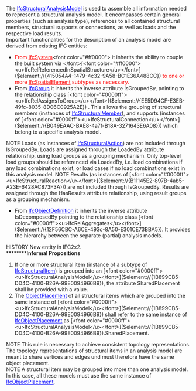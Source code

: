 The [<font color="#0000ff"><u>IfcStructuralAnalysisModel</u></font>]($element://{1B899CB5-DD4C-4100-B26A-99E0094966B9}) is used to assemble all information needed to represent a structural analysis model. It encompasses certain general properties (such as analysis type), references to all contained structural members, structural supports or connections, as well as loads and the respective load results.  
Important functionalities for the description of an analysis model are derived from existing IFC entities:  
* <font color="#ff0000">From </font>[<font color="#ff0000"><u>IfcSystem</u></font>]($element://{34E3790C-B8FF-41f1-B5A1-BD382C9DBD21})<font color="#ff0000">  it inherits the ability to couple the built system via </font>[<font color="#ff0000"><u>IfcRelReferencedInSpatialStructure</u></font>]($element://{415054A4-1479-4c32-9A58-BC1E36A488CC})<font color="#ff0000">  to one or more </font>[<font color="#ff0000"><u>IfcSpatialElement</u></font>]($element://{AFD1B7AF-F4A3-42ba-BF29-741A1DEBF281})<font color="#ff0000"> subtypes as necessary.</font>
* From [<font color="#0000ff"><u>IfcGroup</u></font>]($element://{9F87A6C3-BA39-40f1-A16E-48328E412EAF}) it inherits the inverse attribute IsGroupedBy, pointing to the relationship class [<font color="#0000ff"><u>IfcRelAssignsToGroup</u></font>]($element://{EE5D94CF-E3EB-49fc-8035-8D06C0925A2E}) . This allows the grouping of structural members (instances of [<font color="#0000ff"><u>IfcStructuralMember</u></font>]($element://{EF388B25-4C37-4c31-8553-114B0B092F4F})), and supports (instances of [<font color="#0000ff"><u>IfcStructuralConnection</u></font>]($element://{B049EAAC-BAE8-4a7f-B18A-3271643E6A08})) which belong to a specific analysis model.

  
NOTE Loads (as instances of [<font color="#0000ff"><u>IfcStructuralAction</u></font>]($element://{E1748344-9C82-4cf0-A02F-B5C648F5EBA6})) are not included through IsGroupedBy. Loads are assigned through the LoadedBy attribute relationship, using load groups as a grouping mechanism. Only top-level load groups should be referenced via LoadedBy, i.e. load combinations if any load combinations exist, or load cases if no load combinations exist in this analysis model.   
NOTE Results (as instances of [<font color="#0000ff"><u>IfcStructuralReaction</u></font>]($element://{B11145E2-897B-4ab5-A23E-6428AC873F3A})) are not included through IsGroupedBy. Results are assigned through the HasResults attribute relationship, using result groups as a grouping mechanism.  
* From [<font color="#0000ff"><u>IfcObjectDefinition</u></font>]($element://{82D54863-CD3F-4127-90A2-82628ECFBDC9}) it inherits the inverse attribute IsDecomposedBy pointing to the relationship class [<font color="#0000ff"><u>IfcRelAggregates</u></font>]($element://{12F56CBC-A6CE-493c-8A50-E301CE73BBA5}). It provides the hierarchy between the separate (partial) analysis models.

  
HISTORY New entity in IFC2x2.  
************Informal Propositions****  
1. If one or more structural item (instance of a subtype of [<font color="#0000ff"><u>IfcStructuralItem</u></font>]($element://{5566F63A-CEB6-4ae0-B44E-E1C7CD08B669})) is grouped into an [<font color="#0000ff"><u>IfcStructuralAnalysisModel</u></font>]($element://{1B899CB5-DD4C-4100-B26A-99E0094966B9}), the attribute SharedPlacement shall be provided with a value.
2. The [<font color="#0000ff"><u>ObjectPlacement</u></font>]($element://{F6C7F65A-37A7-43a0-A6F5-ECCEEBA0A061}) of all structural items which are grouped into the same instance of [<font color="#0000ff"><u>IfcStructuralAnalysisModel</u></font>]($element://{1B899CB5-DD4C-4100-B26A-99E0094966B9}) shall refer to the same instance of [<font color="#0000ff"><u>IfcObjectPlacement</u></font>]($element://{F6C7F65A-37A7-43a0-A6F5-ECCEEBA0A061}) as [<font color="#0000ff"><u>IfcStructuralAnalysisModel</u></font>]($element://{1B899CB5-DD4C-4100-B26A-99E0094966B9}).SharedPlacement.

  
NOTE This rule is necessary to achieve consistent topology representations. The topology representations of structural items in an analysis model are meant to share vertices and edges und must therefore have the same object placement.  
NOTE A structural item may be grouped into more than one analysis model. In this case, all these models must use the same instance of [<font color="#0000ff"><u>IfcObjectPlacement</u></font>]($element://{F6C7F65A-37A7-43a0-A6F5-ECCEEBA0A061}).
